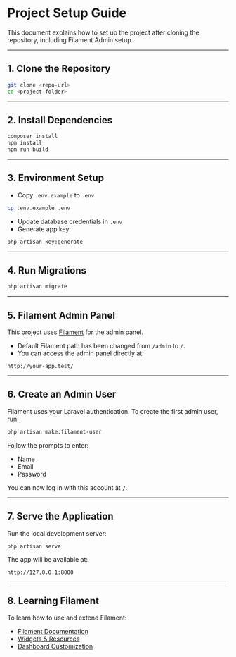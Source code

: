# Project Setup Guide

This document explains how to set up the project after cloning the repository, including Filament Admin setup.

---

## 1. Clone the Repository
```bash
git clone <repo-url>
cd <project-folder>
````

---

## 2. Install Dependencies

```bash
composer install
npm install
npm run build
```

---

## 3. Environment Setup

* Copy `.env.example` to `.env`

```bash
cp .env.example .env
```

* Update database credentials in `.env`
* Generate app key:

```bash
php artisan key:generate
```

---

## 4. Run Migrations

```bash
php artisan migrate
```

---

## 5. Filament Admin Panel

This project uses [Filament](https://filamentphp.com/docs/3.x/panels/installation) for the admin panel.

* Default Filament path has been changed from `/admin` to `/`.
* You can access the admin panel directly at:

```
http://your-app.test/
```

---

## 6. Create an Admin User

Filament uses your Laravel authentication. To create the first admin user, run:

```bash
php artisan make:filament-user
```

Follow the prompts to enter:

* Name
* Email
* Password

You can now log in with this account at `/`.

---

## 7. Serve the Application

Run the local development server:

```bash
php artisan serve
```

The app will be available at:

```
http://127.0.0.1:8000
```

---

## 8. Learning Filament

To learn how to use and extend Filament:

* [Filament Documentation](https://filamentphp.com/docs/3.x/panels/installation)
* [Widgets & Resources](https://filamentphp.com/docs/3.x/panels/resources)
* [Dashboard Customization](https://filamentphp.com/docs/3.x/panels/dashboard)

